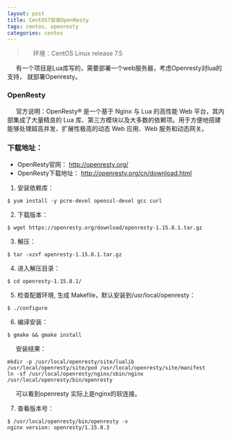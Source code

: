 ```yaml
---
layout: post
title: CentOS7安装OpenResty
tags: centos, openresty
categories: centos
---
```

<style type="text/css">
    p{text-indent: 20px}
</style>
> 环境：CentOS Linux release 7.5

有一个项目是Lua库写的，需要部署一个web服务器，考虑Openresty对lua的支持，
就部署Openresty。

### OpenResty 
<p>官方说明：OpenResty® 是一个基于 Nginx 与 Lua 的高性能 Web 平台，其内部集成了大量精良的 Lua 库、第三方模块以及大多数的依赖项。用于方便地搭建能够处理超高并发、扩展性极高的动态 Web 应用、Web 服务和动态网关。</p>

### 下载地址：
- OpenResty官网： <http://openresty.org/>
- OpenResty下载地址：
<http://openresty.org/cn/download.html>

1. 安装依赖库：
```shell
$ yum install -y pcre-devel openssl-devel gcc curl
```
2. 下载版本：
```shell
$ wget https://openresty.org/download/openresty-1.15.8.1.tar.gz
```
3. 解压：
```shell
$ tar -xzvf openresty-1.15.8.1.tar.gz
```
4. 进入解压目录：
```shell
$ cd openresty-1.15.8.1/
```
5. 检查配置环境, 生成 Makefile，默认安装到/usr/local/openresty：
```shell
$ ./configure
```
6. 编译安装：
```shell
$ gmake && gmake install
```
安装结果：
```shell
mkdir -p /usr/local/openresty/site/lualib /usr/local/openresty/site/pod /usr/local/openresty/site/manifest
ln -sf /usr/local/openresty/nginx/sbin/nginx /usr/local/openresty/bin/openresty
```
可以看到openresty 实际上是nginx的软连接。

7. 查看版本号：
```shell
$ /usr/local/openresty/bin/openresty -v
nginx version: openresty/1.15.8.3
```

